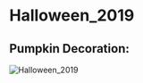 # Halloween_2019
## Pumpkin Decoration:
![Halloween_2019](https://user-images.githubusercontent.com/42784914/68215151-c10fb280-ffac-11e9-9021-5c857819328c.png)
